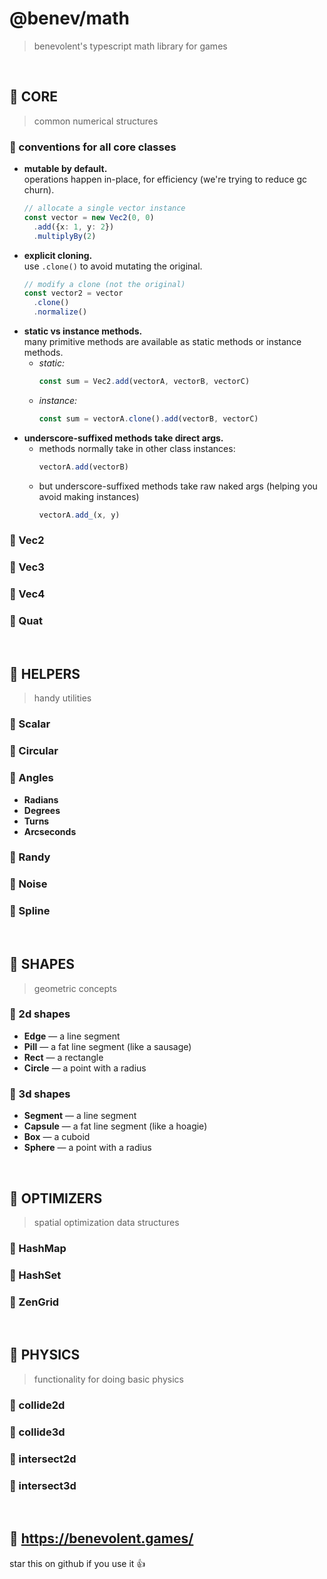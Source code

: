 
# @benev/math
> benevolent's typescript math library for games

<br/>

## 🍋 CORE
> common numerical structures

### 🍏 conventions for all core classes
- **mutable by default.**  
    operations happen in-place, for efficiency (we're trying to reduce gc churn).  
    ```ts
    // allocate a single vector instance
    const vector = new Vec2(0, 0)
      .add({x: 1, y: 2})
      .multiplyBy(2)
    ```
- **explicit cloning.**  
    use `.clone()` to avoid mutating the original.  
    ```ts
    // modify a clone (not the original)
    const vector2 = vector
      .clone()
      .normalize()
    ```
- **static vs instance methods.**  
  many primitive methods are available as static methods or instance methods.  
  - *static:*
      ```ts
      const sum = Vec2.add(vectorA, vectorB, vectorC)
      ```
  - *instance:*
      ```ts
      const sum = vectorA.clone().add(vectorB, vectorC)
      ```
- **underscore-suffixed methods take direct args.**  
  - methods normally take in other class instances:
      ```ts
      vectorA.add(vectorB)
      ```
  - but underscore-suffixed methods take raw naked args (helping you avoid making instances)
      ```ts
      vectorA.add_(x, y)
      ```

### 🍏 Vec2
### 🍏 Vec3
### 🍏 Vec4
### 🍏 Quat

<br/>

## 🍋 HELPERS
> handy utilities

### 🍏 Scalar
### 🍏 Circular

### 🍏 Angles
- **Radians**
- **Degrees**
- **Turns**
- **Arcseconds**

### 🍏 Randy
### 🍏 Noise
### 🍏 Spline

<br/>

## 🍋 SHAPES
> geometric concepts

### 🍏 2d shapes
- **Edge** — a line segment
- **Pill** — a fat line segment (like a sausage)
- **Rect** — a rectangle
- **Circle** — a point with a radius

### 🍏 3d shapes
- **Segment** — a line segment
- **Capsule** — a fat line segment (like a hoagie)
- **Box** — a cuboid
- **Sphere** — a point with a radius

<br/>

## 🍋 OPTIMIZERS
> spatial optimization data structures

### 🍏 HashMap
### 🍏 HashSet
### 🍏 ZenGrid

<br/>

## 🍋 PHYSICS
> functionality for doing basic physics

### 🍏 collide2d
### 🍏 collide3d
### 🍏 intersect2d
### 🍏 intersect3d

<br/>

## 👼 https://benevolent.games/
star this on github if you use it 👍

